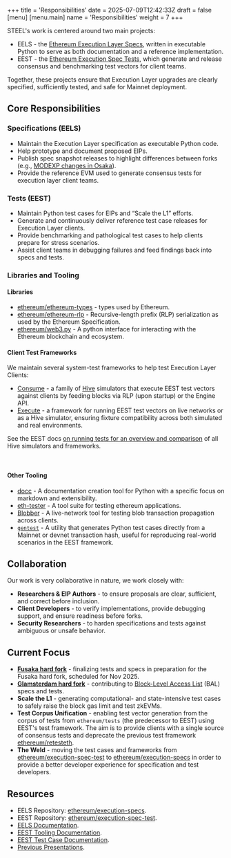 +++
title = 'Responsibilities'
date = 2025-07-09T12:42:33Z
draft = false
[menu]
  [menu.main]
    name = 'Responsibilities'
    weight = 7 
+++

STEEL's work is centered around two main projects:

- EELS - the [Ethereum Execution Layer Specs](https://github.com/ethereum/execution-specs), written in executable Python to serve as both documentation and a reference implementation.
- EEST - the [Ethereum Execution Spec Tests](https://github.com/ethereum/execution-spec-tests), which generate and release consensus and benchmarking test vectors for client teams.

Together, these projects ensure that Execution Layer upgrades are clearly specified, sufficiently tested, and safe for Mainnet deployment.

## Core Responsibilities

### Specifications (EELS)

- Maintain the Execution Layer specification as executable Python code.
- Help prototype and document proposed EIPs.
- Publish spec snapshot releases to highlight differences between forks (e.g., [MODEXP changes in Osaka](https://ethereum.github.io/execution-specs/diffs/prague/osaka/vm/precompiled_contracts/modexp.py.html)).
- Provide the reference EVM used to generate consensus tests for execution layer client teams.

### Tests (EEST)

- Maintain Python test cases for EIPs and “Scale the L1” efforts.
- Generate and continuously deliver reference test case releases for Execution Layer clients.
- Provide benchmarking and pathological test cases to help clients prepare for stress scenarios.
- Assist client teams in debugging failures and feed findings back into specs and tests.

### Libraries and Tooling

#### Libraries

- [ethereum/ethereum-types](https://github.com/ethereum/ethereum-types) - types used by Ethereum.
- [ethereum/ethereum-rlp](https://github.com/ethereum/ethereum-rlp) - Recursive-length prefix (RLP) serialization as used by the Ethereum Specification.
- [ethereum/web3.py](https://github.com/ethereum/web3.py) - A python interface for interacting with the Ethereum blockchain and ecosystem.

#### Client Test Frameworks

We maintain several system-test frameworks to help test Execution Layer Clients:

- [Consume](https://eest.ethereum.org/main/running_tests/consume/) - a family of [Hive](https://github.com/ethereum/hive) simulators that execute EEST test vectors against clients by feeding blocks via RLP (upon startup) or the Engine API.
- [Execute](https://eest.ethereum.org/main/running_tests/execute/) - a framework for running EEST test vectors on live networks or as a Hive simulator, ensuring fixture compatibility across both simulated and real environments.

See the EEST docs [on running tests for an overview and comparison](https://eest.ethereum.org/main/running_tests/running/) of all Hive simulators and frameworks.

<br/>

#### Other Tooling

- [docc](https://github.com/SamWilsn/docc) - A documentation creation tool for Python with a specific focus on markdown and extensibility.
- [eth-tester](https://github.com/ethereum/eth-tester) - A tool suite for testing ethereum applications.
- [Blobber](https://github.com/marioevz/blobber) - A live-network tool for testing blob transaction propagation across clients.  
- [`gentest`](https://github.com/ethereum/execution-spec-tests) - A utility that generates Python test cases directly from a Mainnet or devnet transaction hash, useful for reproducing real-world scenarios in the EEST framework.  

<!-- implementation not complete enough to list yet:
- [eest-fuzz](https://github.com/SamWilsn/eest-fuzz) (WIP) - Library and tools for (de)structuring EEST data types from arbitrary byte streams.
-->

## Collaboration

Our work is very collaborative in nature, we work closely with:  

- **Researchers & EIP Authors** - to ensure proposals are clear, sufficient, and correct before inclusion.  
- **Client Developers** - to verify implementations, provide debugging support, and ensure readiness before forks.  
- **Security Researchers** - to harden specifications and tests against ambiguous or unsafe behavior.  

## Current Focus

- **[Fusaka hard fork](https://forkcast.org/upgrade/fusaka)** - finalizing tests and specs in preparation for the Fusaka hard fork, scheduled for Nov 2025.
- **[Glamsterdam hard fork](https://forkcast.org/upgrade/glamsterdam)** - contributing to [Block-Level Access List](https://eips.ethereum.org/EIPS/eip-7928) (BAL) specs and tests.
- **Scale the L1** - generating computational- and state-intensive test cases to safely raise the block gas limit and test zkEVMs.
- **Test Corpus Unification** - enabling test vector generation from the corpus of tests from `ethereum/tests` (the predecessor to EEST) using EEST's test framework. The aim is to provide clients with a single source of consensus tests and deprecate the previous test framework [ethereum/retesteth](https://github.com/ethereum/retesteth).
- **The Weld** - moving the test cases and frameworks from [ethereum/execution-spec-test](https://github.com/ethereum/execution-spec-tests) to [ethereum/execution-specs](https://github.com/ethereum/execution-specs) in order to provide a better developer experience for specification and test developers.

## Resources

- EELS Repository: [ethereum/execution-specs](https://github.com/ethereum/execution-specs).
- EEST Repository: [ethereum/execution-spec-test](https://github.com/ethereum/execution-spec-tests).
- [EELS Documentation](https://ethereum.github.io/execution-specs/).
- [EEST Tooling Documentation](https://eest.ethereum.org/execution-spec-tests/main/).
- [EEST Test Case Documentation](https://eest.ethereum.org/execution-spec-tests/main/tests).
- [Previous Presentations](https://github.com/ethsteel/presentations/blob/main/README.md).
